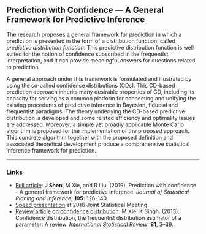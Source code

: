 ## Prediction with Confidence — A General Framework for Predictive Inference

The research proposes a general framework for prediction in which a prediction is presented in the form of a distribution function, called *predictive distribution function*. This predictive distribution function is well suited for the notion of confidence subscribed in the frequentist interpretation, and it can provide meaningful answers for questions related to prediction. 

A general approach under this framework is formulated and illustrated by using the so-called confidence distributions (CDs). This CD-based prediction approach inherits many desirable properties of CD, including its capacity for serving as a common platform for connecting and unifying the existing procedures of predictive inference in Bayesian, fiducial and frequentist paradigms. The theory underlying the CD-based predictive distribution is developed and some related efficiency and optimality issues are addressed. Moreover, a simple yet broadly applicable Monte Carlo algorithm is proposed for the implementation of the proposed approach. This concrete algorithm together with the proposed definition and associated theoretical development produce a comprehensive statistical inference framework for prediction. 

---

### Links
- [Full article](https://www.sciencedirect.com/science/article/abs/pii/S0378375817301696): **J Shen**, M Xie, and R Liu. (2019). Prediction with confidence - A general framework for predictive inference. *Journal of Statistical Planing and Inference*, **195**: 126-140.
- [Speed presentation](/pdf/prediction_JSM2016.pdf) at 2016 Joint Statistical Meeting. 
- [Review article on confidence distribution](https://www.stat.rutgers.edu/home/mxie/RCPapers/insr.12000.pdf): M Xie, K Singh. (2013). Confidence distribution, the frequentist distribution estimator of a parameter: A review. *International Statistical Review*, **81**, 3–39.
